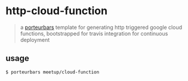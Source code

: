 # http-cloud-function

> a [porteurbars](https://github.com/softprops/porteurbars) template for generating http triggered google cloud functions, bootstrapped for travis integration for continuous deployment

## usage

```bash
$ porteurbars meetup/cloud-function
```
